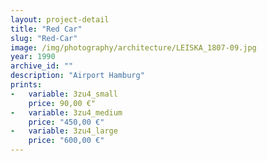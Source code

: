 ```yaml
---
layout: project-detail
title: "Red Car"
slug: "Red-Car"
image: /img/photography/architecture/LEISKA_1807-09.jpg
year: 1990
archive_id: ""
description: "Airport Hamburg"
prints:
-   variable: 3zu4_small
    price: 90,00 €"
-   variable: 3zu4_medium
    price: "450,00 €"
-   variable: 3zu4_large
    price: "600,00 €"
---
```

